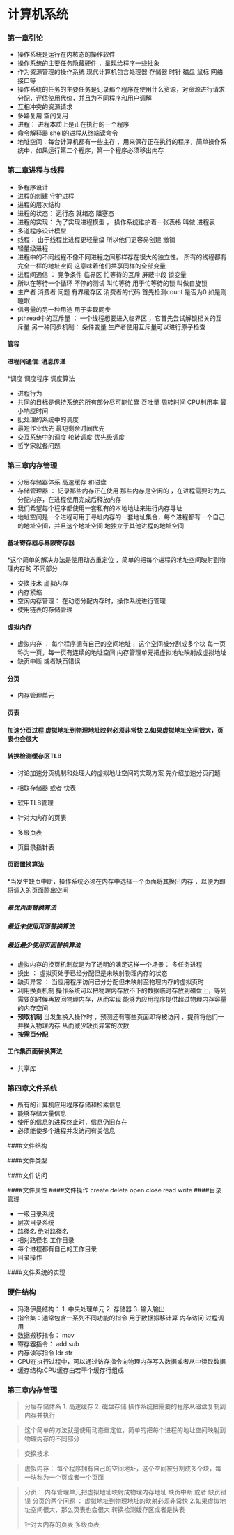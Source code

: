 # 计算机系统

### 第一章引论
* 操作系统是运行在内核态的操作软件
* 操作系统的主要任务隐藏硬件 ，呈现给程序一些抽象
* 作为资源管理的操作系统 现代计算机包含处理器 存储器 时针 磁盘 鼠标  网络接口等
* 操作系统的任务的主要任务是记录那个程序在使用什么资源，对资源进行请求分配，评估使用代价，并且为不同程序和用户调解
* 互相冲突的资源请求
* 多路复用 空间复用
* 进程：  进程本质上是正在执行的一个程序
* 命令解释器 shell的进程从终端读命令
* 地址空间：每台计算机都有一些主存 ，用来保存正在执行的程序，简单操作系统中，如果运行第二个程序，第一个程序必须移出内存

### 第二章进程与线程
* 多程序设计
* 进程的创建  守护进程 
* 进程的层次结构
* 进程的状态： 运行态  就绪态 阻塞态
* 进程的实现： 为了实现进程模型  ， 操作系统维护着一张表格 叫做 进程表
* 多道程序设计模型 
* 线程： 由于线程比进程更轻量级 所以他们更容易创建 撤销
* 轻量级进程
* 进程中的不同线程不像不同进程之间那样存在很大的独立性。 所有的线程都有完全一样的地址空间
这意味着他们共享同样的全部变量
* 进程间通信  ： 竞争条件  临界区  忙等待的互斥   屏蔽中段  锁变量 
* 所以在等待一个循环 不停的测试 叫忙等待 用于忙等待的锁 叫做自旋锁
* 生产者 消费者 问题 有界缓存区  消费者的代码 首先检测count 是否为0 如是则睡眠
* 信号量的另一种用途  用于实现同步  
* pthread中的互斥量 ： 一个线程想要进入临界区 ，它首先尝试解锁相关的互斥量  另一种同步机制： 
条件变量    生产者使用互斥量可以进行原子检查
#### 管程
#### 进程间通信: 消息传递
*调度   调度程序  调度算法
* 进程行为 
* 共同的目标是保持系统的所有部分尽可能忙碌  吞吐量 周转时间  CPU利用率  最小响应时间
* 批处理的系统中的调度 
* 最短作业优先  最短剩余时间优先
* 交互系统中的调度  轮转调度  优先级调度  
* 哲学家就餐问题


### 第三章内存管理
* 分层存储器体系  高速缓存 和磁盘
* 存储管理器  ： 记录那些内存正在使用 那些内存是空闲的  ，在进程需要时为其
分配内存，在进程使用完成后释放内存 
* 我们希望每个程序都使用一套私有的本地地址来进行内存寻址
* 地址空间是一个进程可用于寻址内存的一套地址集合，每个进程都有一个自己的地址空间，并且这个地址空间
地独立于其他进程的地址空间

#### 基址寄存器与界限寄存器 
*这个简单的解决办法是使用动态重定位 ，简单的把每个进程的地址空间映射到物理内存的
不同部分
* 交换技术  虚拟内存
* 内存紧缩
* 空闲内存管理： 在动态分配内存时，操作系统进行管理  
* 使用链表的存储管理  

#### 虚拟内存
* 虚拟内存 ： 每个程序拥有自己的空间地址 ，这个空间被分割成多个块 每一页称为一页，每一页有连续的地址空间
内存管理单元把虚拟地址映射成虚拟地址 
* 缺页中断 或者缺页错误  

#### 分页
* 内存管理单元

#### 页表

#### 加速分页过程 虚拟地址到物理地址映射必须非常快  2.如果虚拟地址空间很大，页表也会很大

#### 转换检测缓存区TLB  
* 讨论加速分页机制和处理大的虚拟地址空间的实现方案 先介绍加速分页问题
* 相联存储器 或者 快表
* 软甲TLB管理 

* 针对大内存的页表
* 多级页表
* 页目录指针表 
#### 页面置换算法
*当发生缺页中断，操作系统必须在内存中选择一个页面将其换出内存 ，以便为即将调入的页面腾出空间


##### 最优页面替换算法
##### 最近未使用页面替换算法
##### 最近最少使用页面替换算法
* 虚拟内存的换页机制就是为了透明的满足这样一个场景： 多任务进程
* 换出 ： 虚拟页处于已经分配但是未映射物理内存的状态 
* 缺页异常 ： 当应用程序访问已分分配但未映射至物理内存的虚拟页时
* 利用换页机制 操作系统可以把物理内存放不下的数据临时存放到磁盘上，等到需要的时候再放回物理内存，从而实现
能够为应用程序提供超过物理内存容量的内存空间 
* **预取机制** 当发生换入操作时 ，预测还有哪些页面即将被访问
，提前将他们一并换入物理内存 从而减少缺页异常的次数
* **按需页分配** 

#### 工作集页面替换算法

* 共享库 


### 第四章文件系统 
* 所有的计算机应用程序存储和检索信息
* 能够存储大量信息
* 使用的信息的进程终止时，信息仍旧存在
* 必须能使多个进程并发访问有关信息

####文件结构 

####文件类型

####文件访问 

####文件属性
####文件操作  create delete open close  read  write
####目录管理
* 一级目录系统
* 层次目录系统
* 路径名 绝对路径名
* 相对路径名 工作目录  
* 每个进程都有自己的工作目录 
* 目录操作  

####文件系统的实现






### 硬件结构
* 冯洛伊曼结构： 1. 中央处理单元 2. 存储器 3.  输入输出
* 指令集：通常包含一系列不同功能的指令 用于数据搬移计算 内存访问  过程调用 
* 数据搬移指令： mov
* 寄存器指令： add  sub 
* 内存读写指令 ldr str
* CPU在执行过程中，可以通过访存指令向物理内存写入数据或者从中读取数据
* 缓存结构:CPU缓存由若干个缓存行组成


### 第三章内存管理
> 分层存储体系  1. 高速缓存  2. 磁盘存储 
> 操作系统把需要的程序从磁盘复制到内存并执行

> 这个简单的方法就是使用动态重定位，简单的把每个进程的地址空间映射到物理内存的不同部分  

> 交换技术

>虚拟内存： 每个程序拥有自己的空间地址，这个空间被分割成多个块，每一块称为一个页或者一个页面
 
> 分页： 内存管理单元把虚拟地址映射成物理内存地址
> 缺页中断  或者 缺页错误
> 分页的两个问题 ： 虚拟地址到物理地址的映射必须非常快 2.如果虚拟地址空间很大，那么页表也会很大
> 转换检测缓存区或者是快表
> 
> 针对大内存的页表 多级页表